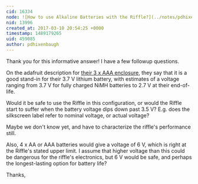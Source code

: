 ```yaml
---
cid: 16334
node: ![How to use Alkaline Batteries with the Riffle?](../notes/pdhixenbaugh/03-09-2017/how-to-use-alkaline-batteries-with-the-riffle)
nid: 13996
created_at: 2017-03-10 20:54:25 +0000
timestamp: 1489179265
uid: 459085
author: pdhixenbaugh
---
```


Thank you for this informative answer! I have a few followup questions.

On the adafruit description for [their 3 x AAA enclosure](https://www.adafruit.com/product/727), they say that it is a good stand-in for their 3.7 V lithium battery, with estimates of a voltage ranging from 3.7 V for fully charged NiMH batteries to 2.7 V at their end-of-life.

Would it be safe to use the Riffle in this configuration, or would the Riffle start to suffer when the battery voltage dips down past 3.5 V? E.g. does the silkscreen label refer to nominal voltage, or actual voltage?

Maybe we don't know yet, and have to characterize the riffle's performance still.

Also, 4 x AA or AAA batteries would give a voltage of 6 V, which is right at the Riffle's stated upper limit. I assume that higher voltage than this could be dangerous for the riffle's electronics, but 6 V would be safe, and perhaps the longest-lasting option for battery life?

Thanks,